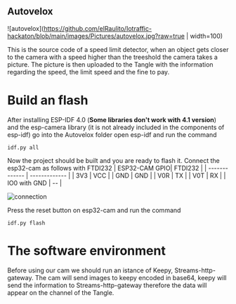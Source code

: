## Autovelox
![autovelox](https://github.com/elRaulito/Iotraffic-hackaton/blob/main/images/Pictures/autovelox.jpg?raw=true  | width=100)

This is the source code of a speed limit detector, when an object gets closer to the camera with a speed higher than the treeshold the camera takes a picture.
The picture is then uploaded to the Tangle with the information regarding the speed, the limit speed and the fine to pay.

# Build an flash

After installing ESP-IDF 4.0 (**Some libraries don't work with 4.1 version**) and the esp-camera library (it is not already included in the components of esp-idf) go into the Autovelox folder open esp-idf and run the command
```
idf.py all
```

Now the project should be built and you are ready to flash it.
Connect the esp32-cam as follows with FTDI232
| ESP32-CAM GPIO| FTDI232 |
| ------------- | ------------- |
| 3V3           | VCC           |
| GND           | GND           |
| V0R           | TX           |
| V0T           | RX           |
| IO0 with GND   |  --          |

![connection](https://github.com/elRaulito/Iotraffic-hackaton/blob/main/images/AI/programming.jpg?raw=true)

Press the reset button on esp32-cam and run the command 

```
idf.py flash

```
# The software environment

Before using our cam we should run an istance of Keepy, Streams-http-gateway.
The cam will send images to keepy encoded in base64, keepy will send the information to Streams-http-gateway therefore the data will appear on the channel of the Tangle.
